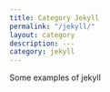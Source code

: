 ```yaml
---
title: Category Jekyll
permalink: "/jekyll/"
layout: category
description: ---
category: jekyll
---
```


Some examples of jekyll
